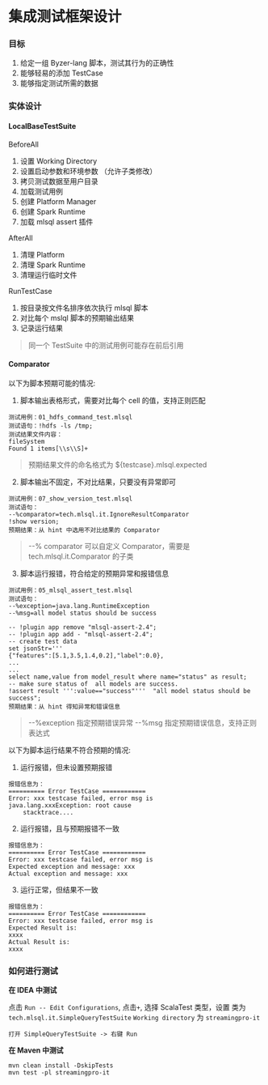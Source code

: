# 集成测试框架设计

### 目标

1. 给定一组 Byzer-lang 脚本，测试其行为的正确性
2. 能够轻易的添加 TestCase
3. 能够指定测试所需的数据

### 实体设计

#### LocalBaseTestSuite

BeforeAll
1. 设置 Working Directory
2. 设置启动参数和环境参数 （允许子类修改）
3. 拷贝测试数据至用户目录
4. 加载测试用例
5. 创建 Platform Manager
6. 创建 Spark Runtime
7. 加载 mlsql assert 插件

AfterAll
1. 清理 Platform
2. 清理 Spark Runtime
3. 清理运行临时文件

RunTestCase
1. 按目录按文件名排序依次执行 mlsql 脚本
2. 对比每个 mslql 脚本的预期输出结果
3. 记录运行结果

> 同一个 TestSuite 中的测试用例可能存在前后引用

#### Comparator

以下为脚本预期可能的情况:

1. 脚本输出表格形式，需要对比每个 cell 的值，支持正则匹配

```
测试用例：01_hdfs_command_test.mlsql
测试语句：!hdfs -ls /tmp;
测试结果文件内容：
fileSystem
Found 1 items[\\s\\S]+
```
> 预期结果文件的命名格式为 ${testcase}.mlsql.expected

2. 脚本输出不固定，不对比结果，只要没有异常即可

```
测试用例：07_show_version_test.mlsql
测试语句：
--%comparator=tech.mlsql.it.IgnoreResultComparator
!show version;
预期结果：从 hint 中选用不对比结果的 Comparator
```

> --% comparator 可以自定义 Comparator，需要是 tech.mlsql.it.Comparator 的子类

3. 脚本运行报错，符合给定的预期异常和报错信息

```
测试用例：05_mlsql_assert_test.mlsql
测试语句：
--%exception=java.lang.RuntimeException
--%msg=all model status should be success

-- !plugin app remove "mlsql-assert-2.4";
-- !plugin app add - "mlsql-assert-2.4";
-- create test data
set jsonStr='''
{"features":[5.1,3.5,1.4,0.2],"label":0.0},
...
...
select name,value from model_result where name="status" as result;
-- make sure status of  all models are success.
!assert result ''':value=="success"'''  "all model status should be success";
预期结果：从 hint 得知异常和错误信息

```
> --%exception 指定预期错误异常
--%msg 指定预期错误信息，支持正则表达式

以下为脚本运行结果不符合预期的情况:

1. 运行报错，但未设置预期报错

```text
报错信息为：
========== Error TestCase ============
Error: xxx testcase failed, error msg is
java.lang.xxxException: root cause
    stacktrace....

```

2. 运行报错，且与预期报错不一致

```text
报错信息为：
========== Error TestCase ============
Error: xxx testcase failed, error msg is
Expected exception and message: xxx
Actual exception and message: xxx
```

3. 运行正常，但结果不一致

```text
报错信息为：
========== Error TestCase ============
Error: xxx testcase failed, error msg is
Expected Result is:
xxxx
Actual Result is:
xxxx
```

### 如何进行测试

**在 IDEA 中测试**

点击 `Run -- Edit Configurations`, 点击`+`, 选择 ScalaTest 类型，设置 类为 `tech.mlsql.it.SimpleQueryTestSuite` `Working directory` 为 `streamingpro-it`

`打开 SimpleQueryTestSuite -> 右键 Run`

**在 Maven 中测试**

```shell
mvn clean install -DskipTests
mvn test -pl streamingpro-it
```